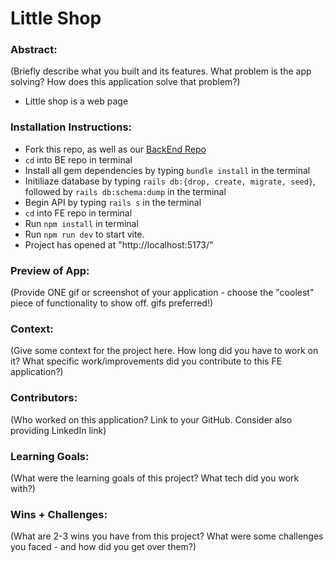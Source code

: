 # Little Shop 

### Abstract:
(Briefly describe what you built and its features. What problem is the app solving? How does this application solve that problem?)
- Little shop is a web page 

### Installation Instructions:
- Fork this repo, as well as our [BackEnd Repo](https://github.com/Sgalvin36/little_shop)
- `cd` into BE repo in terminal
- Install all gem dependencies by typing `bundle install` in the terminal
- Initiliaze database by typing `rails db:{drop, create, migrate, seed}`, followed by `rails db:schema:dump` in the terminal
- Begin API by typing `rails s` in the terminal
- `cd` into FE repo in terminal
- Run `npm install` in terminal
- Run `npm run dev` to start vite.
- Project has opened at "http://localhost:5173/"

### Preview of App:
(Provide ONE gif or screenshot of your application - choose the "coolest" piece of functionality to show off. gifs preferred!)

### Context:
(Give some context for the project here. How long did you have to work on it? What specific work/improvements did you contribute to this FE application?)

### Contributors:
(Who worked on this application? Link to your GitHub. Consider also providing LinkedIn link)

### Learning Goals:
(What were the learning goals of this project? What tech did you work with?)

### Wins + Challenges:
(What are 2-3 wins you have from this project? What were some challenges you faced - and how did you get over them?)
